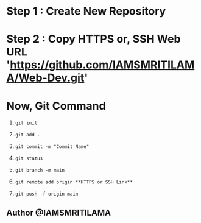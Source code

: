 # Step 1 :  Create New Repository

# Step 2 : Copy HTTPS or, SSH Web URL 'https://github.com/IAMSMRITILAMA/Web-Dev.git'

# Now, Git Command

1. `git init`

2. `git add .`

3. `git commit -m "Commit Name"`

4. `git status`

5. `git branch -m main`

6. `git remote add origin **HTTPS or SSH Link**`

7. `git push -f origin main`


## Author @IAMSMRITILAMA


